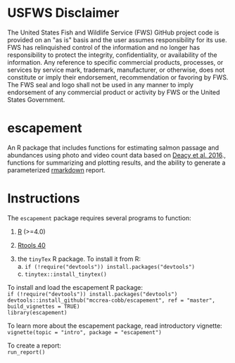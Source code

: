 # USFWS Disclaimer
The United States Fish and Wildlife Service (FWS) GitHub project code is provided on an "as is" basis and the user assumes responsibility for its use. FWS has relinquished control of the information and no longer has responsibility to protect the integrity, confidentiality, or availability of the information. Any reference to specific commercial products, processes, or services by service mark, trademark, manufacturer, or otherwise, does not constitute or imply their endorsement, recommendation or favoring by FWS. The FWS seal and logo shall not be used in any manner to imply endorsement of any commercial product or activity by FWS or the United States Government.

# escapement
An R package that includes functions for estimating salmon passage and abundances using photo and video count data based on [Deacy et al. 2016](https://peerj.com/articles/2120)., functions for summarizing and plotting results, and the ability to generate a parameterized [rmarkdown](https://rmarkdown.rstudio.com/) report.  

# Instructions

The `escapement` package requires several programs to function:  

1. [R](https://cloud.r-project.org/) (>=4.0)  

2. [Rtools 40](https://cran.r-project.org/bin/windows/Rtools/)  

3. the `tinyTex` R package. To install it from R:  
      a. `if (!require("devtools")) install.packages("devtools")`  
      c. `tinytex::install_tinytex()`

To install and load the escapement R package:  
`if (!require("devtools")) install.packages("devtools")`  
`devtools::install_github("mccrea-cobb/escapement", ref = "master", build_vignettes = TRUE)`  
`library(escapement)`  

To learn more about the escapement package, read introductory vignette:
`vignette(topic = "intro", package = "escapement")`

To create a report:  
`run_report()`
